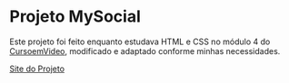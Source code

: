 # Projeto MySocial

Este projeto foi feito enquanto estudava HTML e CSS no módulo 4 do <a href="https://www.cursoemvideo.com">CursoemVideo</a>, modificado e adaptado conforme minhas necessidades.

<a href="https://marcobmendes.github.io/projeto-mysocial/">Site do Projeto</a>